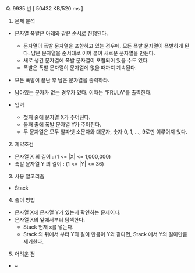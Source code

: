 Q. 9935 번 [ 50432 KB/520 ms ]

1. 문제 분석
- 문자열 폭발은 아래와 같은 순서로 진행된다.
  - 문자열이 폭발 문자열을 포함하고 있는 경우에, 모든 폭발 문자열이 폭발하게 된다. 남은 문자열을 순서대로 이어 붙여 새로운 문자열을 만든다. 
  - 새로 생긴 문자열에 폭발 문자열이 포함되어 있을 수도 있다. 
  - 폭발은 폭발 문자열이 문자열에 없을 때까지 계속된다.
- 모든 폭발이 끝난 후 남은 문자열을 출력하라.
- 남아있는 문자가 없는 경우가 있다. 이때는 "FRULA"를 출력한다.


- 입력
  - 첫째 줄에 문자열 X가 주어진다.
  - 둘째 줄에 폭발 문자열 Y가 주어진다.
  - 두 문자열은 모두 알파벳 소문자와 대문자, 숫자 0, 1, ..., 9로만 이루어져 있다.

2. 제약조건
- 문자열 X 의 길이 : (1 <= |X| <= 1,000,000)
- 폭발 문자열 Y 의 길이 : (1 <= |Y| <= 36)

3. 사용 알고리즘
- Stack

4. 풀이 방법
- 문자열 X에 문자열 Y가 있는지 확인하는 문제이다.
- 문자열 X의 앞에서부터 탐색한다.
  - Stack 현재 x를 넣는다.
  - Stack 의 뒤에서 부터 Y의 길이 만큼이 Y와 같다면, Stack 에서 Y의 길이만큼 제거한다.

5. 어려운 점
- ~